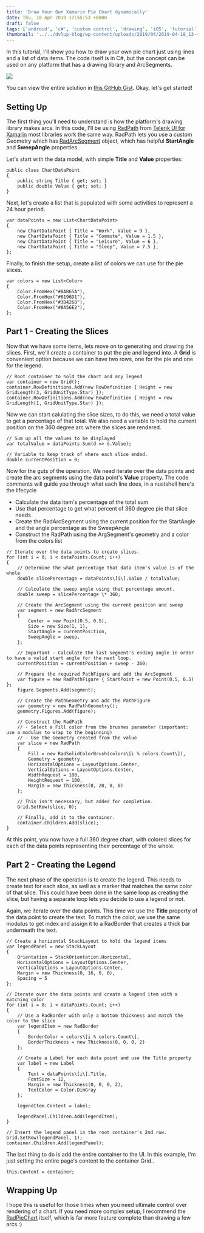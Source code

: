 ```yaml
---
title: 'Draw Your Own Xamarin Pie Chart dynamically'
date: Thu, 18 Apr 2019 17:55:53 +0000
draft: false
tags: ['android', 'c#', 'custom control', 'drawing', 'iOS', 'tutorial', 'UI', 'UWP', 'windows', 'windows10', 'Xamarin', 'Xamarin', 'xamarin forms']
thumbnail: '../../dvlup-blog/wp-content/uploads/2019/04/2019-04-18_13-44-40.png'
---
```


In this tutorial, I'll show you how to draw your own pie chart just using lines and a list of data items. The code itself is in C#, but the concept can be used on any platform that has a drawing library and ArcSegments.

![](/dvlup-blog/wp-content/uploads/2019/04/2019-04-18_13-44-40.png)

You can view the entire solution in [this GitHub Gist](https://gist.github.com/LanceMcCarthy/b64ee5afdd27b125b8b47816799306e0). Okay, let's get started!

Setting Up
----------

The first thing you'll need to understand is how the platform's drawing library makes arcs. In this code, I'll be using [RadPath](https://docs.telerik.com/devtools/xamarin/controls/path/path-overview) from [Telerik UI for Xamarin](https://www.telerik.com/xamarin-ui) most libraries work the same way. RadPath lets you use a custom Geometry which has [RadArcSegment](https://docs.telerik.com/devtools/xamarin/controls/path/getting-started/geometry-structure#radarcsegment)  object, which has helpful **StartAngle** and **SweepAngle** properties.

Let's start with the data model, with simple **Title** and **Value** properties:

```
public class ChartDataPoint
{
    public string Title { get; set; }
    public double Value { get; set; }
}
```

Next, let's create a list that is populated with some activities to represent a 24 hour period.

```
var dataPoints = new List<ChartDataPoint>
{
    new ChartDataPoint { Title = "Work", Value = 9 },
    new ChartDataPoint { Title = "Commute", Value = 1.5 },
    new ChartDataPoint { Title = "Leisure", Value = 6 },
    new ChartDataPoint { Title = "Sleep", Value = 7.5 },
};
```

Finally, to finish the setup, create a list of colors we can use for the pie slices.

```
var colors = new List<Color>
{
    Color.FromHex("#BAB65A"),
    Color.FromHex("#6196D1"),
    Color.FromHex("#3D4268"),
    Color.FromHex("#8A56E2"),
};
```

Part 1 - Creating the Slices
----------------------------

Now that we have some items, lets move on to generating and drawing the slices. First, we'll create a container to put the pie and legend into. A **Grid** is convenient option because we can have two rows, one for the pie and one for the legend.

```
// Root container to hold the chart and any legend
var container = new Grid();
container.RowDefinitions.Add(new RowDefinition { Height = new GridLength(3, GridUnitType.Star) });
container.RowDefinitions.Add(new RowDefinition { Height = new GridLength(1, GridUnitType.Star) });
```

Now we can start calulating the slice sizes, to do this, we need a total value to get a percentage of that total. We also need a variable to hold the current position on the 360 degree arc where the slices are rendered.

```
// Sum up all the values to be displayed
var totalValue = dataPoints.Sum(d => d.Value);

// Variable to keep track of where each slice ended.
double currentPosition = 0;
```

Now for the guts of the operation. We need iterate over the data points and create the arc segments using the data point's **Value** property. The code comments will guide you through what each line does, in a nustshell here's the lifecycle

*   Calculate the data item's percentage of the total sum
*   Use that percentage to get what percent of 360 degree pie that slice needs
*   Create the RadArcSegment using the current position for the StartAngle and the angle percentage as the SweepAngle
*   Construct the RadPath using the ArgSegment's geometry and a color from the colors list

```
// Iterate over the data points to create slices.
for (int i = 0; i < dataPoints.Count; i++)
{
    // Determine the what percentage that data item's value is of the whole
    double slicePercentage = dataPoints\[i\].Value / totalValue;

    // Calculate the sweep angle using that percentage amount.
    double sweep = slicePercentage \* 360;

    // Create the ArcSegment using the current position and sweep
    var segment = new RadArcSegment
    {
        Center = new Point(0.5, 0.5),
        Size = new Size(1, 1),
        StartAngle = currentPosition,
        SweepAngle = sweep,
    };

    // Important - Calculate the last segment's ending angle in order to have a valid start angle for the next loop.
    currentPosition = currentPosition + sweep - 360;

    // Prepare the required PathFigure and add the ArcSegment
    var figure = new RadPathFigure { StartPoint = new Point(0.5, 0.5) };
    figure.Segments.Add(segment);

    // Create the PathGeometry and add the PathFigure
    var geometry = new RadPathGeometry();
    geometry.Figures.Add(figure);

    // Construct the RadPath
    // - Select a Fill color from the brushes parameter (important: use a modulus to wrap to the beginning)
    // - Use the Geometry created from the value
    var slice = new RadPath
    {
        Fill = new RadSolidColorBrush(colors\[i % colors.Count\]),
        Geometry = geometry,
        HorizontalOptions = LayoutOptions.Center,
        VerticalOptions = LayoutOptions.Center,
        WidthRequest = 100,
        HeightRequest = 100,
        Margin = new Thickness(0, 20, 0, 0)
    };

    // This isn't necessary, but added for completion.
    Grid.SetRow(slice, 0);

    // Finally, add it to the container.
    container.Children.Add(slice);
}
```

At this point, you now have a full 360 degree chart, with colored slices for each of the data points representing their percentage of the whole.

Part 2 - Creating the Legend
----------------------------

The next phase of the operation is to create the legend. This needs to create text for each slice, as well as a marker that matches the same color of that slice. This could have been done in the same loop as creating the slice, but having a separate loop lets you decide to use a legend or not.

Again, we iterate over the data points. This time we use the **Title** property of the data point to create the text. To match the color, we use the same modulus to get index and assign it to a RadBorder that creates a thick bar underneath the text.

```
// Create a horizontal StackLayout to hold the legend items
var legendPanel = new StackLayout
{
    Orientation = StackOrientation.Horizontal,
    HorizontalOptions = LayoutOptions.Center,
    VerticalOptions = LayoutOptions.Center,
    Margin = new Thickness(0, 16, 0, 0),
    Spacing = 5
};

// Iterate over the data points and create a legend item with a matching color
for (int i = 0; i < dataPoints.Count; i++)
{
    // Use a RadBorder with only a bottom thickness and match the color to the slice
    var legendItem = new RadBorder
    {
        BorderColor = colors\[i % colors.Count\],
        BorderThickness = new Thickness(0, 0, 0, 2)
    };

    // Create a Label for each data point and use the Title property
    var label = new Label
    {
        Text = dataPoints\[i\].Title,
        FontSize = 12,
        Margin = new Thickness(0, 0, 0, 2),
        TextColor = Color.DimGray
    };

    legendItem.Content = label;

    legendPanel.Children.Add(legendItem);
}

// Insert the legend panel in the root container's 2nd row.
Grid.SetRow(legendPanel, 1);
container.Children.Add(legendPanel);
```

The last thing to do is add the entire container to the UI. In this example, I'm just setting the entire page's content to the container Grid..

```
this.Content = container;
```

Wrapping Up
-----------

I hope this is useful for those times when you need ultimate control over rendering of a chart. If you need more complex setup, I recommend the [RadPieChart](https://docs.telerik.com/devtools/xamarin/controls/chart/series/pie/pie-series) itself, which is far more feature complete than drawing a few arcs :)